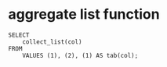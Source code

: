 # aggregate list function

    SELECT 
        collect_list(col) 
    FROM 
        VALUES (1), (2), (1) AS tab(col);

